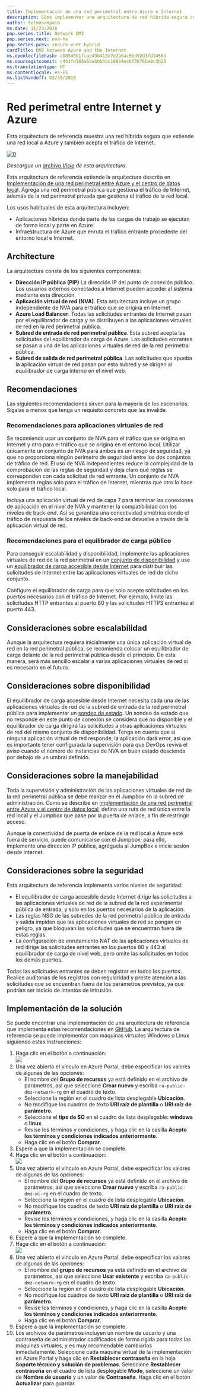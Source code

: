 ```yaml
---
title: Implementación de una red perimetral entre Azure e Internet
description: Cómo implementar una arquitectura de red híbrida segura con acceso a Internet en Azure.
author: telmosampaio
ms.date: 11/23/2016
pnp.series.title: Network DMZ
pnp.series.next: nva-ha
pnp.series.prev: secure-vnet-hybrid
cardTitle: DMZ between Azure and the Internet
ms.openlocfilehash: c88545b1fcae49b413e7e2b6ac5bd92d3fd3456d
ms.sourcegitcommit: c441fd165e6bebbbbbc19854ec6f3676be9c3b25
ms.translationtype: HT
ms.contentlocale: es-ES
ms.lasthandoff: 03/30/2018
---
```

# <a name="dmz-between-azure-and-the-internet"></a>Red perimetral entre Internet y Azure

Esta arquitectura de referencia muestra una red híbrida segura que extiende una red local a Azure y también acepta el tráfico de Internet. 

[![0]][0] 

*Descargue un [archivo Visio][visio-download] de esta arquitectura.*

Esta arquitectura de referencia extiende la arquitectura descrita en [Implementación de una red perimetral entre Azure y el centro de datos local][implementing-a-secure-hybrid-network-architecture]. Agrega una red perimetral pública que gestiona el tráfico de Internet, además de la red perimetral privada que gestiona el tráfico de la red local. 

Los usos habituales de esta arquitectura incluyen:

* Aplicaciones híbridas donde parte de las cargas de trabajo se ejecutan de forma local y parte en Azure.
* Infraestructura de Azure que enruta el tráfico entrante procedente del entorno local e Internet.

## <a name="architecture"></a>Architecture

La arquitectura consta de los siguientes componentes:

* **Dirección IP pública (PIP)** La dirección IP del punto de conexión público. Los usuarios externos conectados a Internet pueden acceder al sistema mediante esta dirección.
* **Aplicación virtual de red (NVA)**. Esta arquitectura incluye un grupo independiente de NVA para el tráfico que se origina en Internet.
* **Azure Load Balancer**. Todas las solicitudes entrantes de Internet pasan por el equilibrador de carga y se distribuyen a las aplicaciones virtuales de red en la red perimetral pública.
* **Subred de entrada de red perimetral pública**. Esta subred acepta las solicitudes del equilibrador de carga de Azure. Las solicitudes entrantes se pasan a una de las aplicaciones virtuales de red de la red perimetral pública.
* **Subred de salida de red perimetral pública**. Las solicitudes que apueba la aplicación virtual de red pasan por esta subred y se dirigen al equilibrador de carga interno en el nivel web.

## <a name="recommendations"></a>Recomendaciones

Las siguientes recomendaciones sirven para la mayoría de los escenarios. Sígalas a menos que tenga un requisito concreto que las invalide. 

### <a name="nva-recommendations"></a>Recomendaciones para aplicaciones virtuales de red

Se recomienda usar un conjunto de NVA para el tráfico que se origina en Internet y otro para el tráfico que se origina en el entorno local. Utilizar únicamente un conjunto de NVA para ambos es un riesgo de seguridad, ya que no proporciona ningún perímetro de seguridad entre los dos conjuntos de tráfico de red. El uso de NVA independientes reduce la complejidad de la comprobación de las reglas de seguridad y deja claro qué reglas se corresponden con cada solicitud de red entrante. Un conjunto de NVA implementa reglas solo para el tráfico de Internet, mientras que otro lo hace solo para el tráfico local.

Incluya una aplicación virtual de red de capa 7 para terminar las conexiones de aplicación en el nivel de NVA y mantener la compatibilidad con los niveles de back-end. Así se garantiza una conectividad simétrica donde el tráfico de respuesta de los niveles de back-end se devuelve a través de la aplicación virtual de red.  

### <a name="public-load-balancer-recommendations"></a>Recomendaciones para el equilibrador de carga público

Para conseguir escalabilidad y disponibilidad, implemente las aplicaciones virtuales de red de la red perimetral en un [conjunto de disponibilidad][availability-set] y use un [equilibrador de carga accesible desde Internet][load-balancer] para distribuir las solicitudes de Internet entre las aplicaciones virtuales de red de dicho conjunto.  

Configure el equilibrador de carga para que solo acepte solicitudes en los puertos necesarios con el tráfico de Internet. Por ejemplo, limite las solicitudes HTTP entrantes al puerto 80 y las solicitudes HTTPS entrantes al puerto 443.

## <a name="scalability-considerations"></a>Consideraciones sobre escalabilidad

Aunque la arquitectura requiera inicialmente una única aplicación virtual de red en la red perimetral pública, se recomienda colocar un equilibrador de carga delante de la red perimetral pública desde el principio. De esta manera, será más sencillo escalar a varias aplicaciones virtuales de red si es necesario en el futuro.

## <a name="availability-considerations"></a>Consideraciones sobre disponibilidad

El equilibrador de carga accesible desde Internet necesita cada una de las aplicaciones virtuales de red de la subred de entrada de la red perimetral pública para implementar un [sondeo de estado][lb-probe]. Un sondeo de estado que no responde en este punto de conexión se considera que no disponible y el equilibrador de carga dirigirá las solicitudes a otras aplicaciones virtuales de red del mismo conjunto de disponibilidad. Tenga en cuenta que si ninguna aplicación virtual de red responde, la aplicación dará error, así que es importante tener configurada la supervisión para que DevOps reviva el aviso cuando el número de instancias de NVA en buen estado descienda por debajo de un umbral definido.

## <a name="manageability-considerations"></a>Consideraciones sobre la manejabilidad

Toda la supervisión y administración de las aplicaciones virtuales de red de la red perimetral pública se debe realizar en el Jumpbox en la subred de administración. Como se describe en [Implementación de una red perimetral entre Azure y el centro de datos local][implementing-a-secure-hybrid-network-architecture], defina una ruta de red única entre la red local y el Jumpbox que pase por la puerta de enlace, a fin de restringir acceso.

Aunque la conectividad de puerta de enlace de la red local a Azure esté fuera de servicio, puede comunicarse con el Jumpbox; para ello, implemente una dirección IP pública, agréguela al JumpBox e inicie sesión desde Internet.

## <a name="security-considerations"></a>Consideraciones sobre la seguridad

Esta arquitectura de referencia implementa varios niveles de seguridad:

* El equilibrador de carga accesible desde Internet dirige las solicitudes a las aplicaciones virtuales de red de la subred de la red experimental pública de entrada, y solo en los puertos necesarios de la aplicación.
* Las reglas NSG de las subredes de la red perimetral pública de entrada y salida impiden que las aplicaciones virtuales de red se pongan en peligro, ya que bloquean las solicitudes que se encuentran fuera de estas reglas.
* La configuración de enrutamiento NAT de las aplicaciones virtuales de red dirige las solicitudes entrantes en los puertos 80 y 443 al equilibrador de carga de nivel web, pero omite las solicitudes en todos los demás puertos.

Todas las solicitudes entrantes se deben registrar en todos los puertos. Realice auditorías de los registros con regularidad y preste atención a las solicitudes que se encuentran fuera de los parámetros previstos, ya que podrían ser indicio de intentos de intrusión.

## <a name="solution-deployment"></a>Implementación de la solución

Se puede encontrar una implementación de una arquitectura de referencia que implementa estas recomendaciones en [GitHub][github-folder]. La arquitectura de referencia se puede implementar con máquinas virtuales Windows o Linux siguiendo estas instrucciones:

1. Haga clic en el botón a continuación:<br><a href="https://portal.azure.com/#create/Microsoft.Template/uri/https%3A%2F%2Fraw.githubusercontent.com%2Fmspnp%2Freference-architectures%2Fmaster%2Fdmz%2Fsecure-vnet-dmz%2FvirtualNetwork.azuredeploy.json" target="_blank"><img src="http://azuredeploy.net/deploybutton.png"/></a>
2. Una vez abierto el vínculo en Azure Portal, debe especificar los valores de algunas de las opciones:
   * El nombre del **Grupo de recursos** ya está definido en el archivo de parámetros, así que seleccione **Crear nuevo** y escriba `ra-public-dmz-network-rg` en el cuadro de texto.
   * Seleccione la región en el cuadro de lista desplegable **Ubicación**.
   * No modifique los cuadros de texto **URI raíz de plantilla** o **URI raíz de parámetro**.
   * Seleccione el **tipo de SO** en el cuadro de lista desplegable: **windows** o **linux**.
   * Revise los términos y condiciones, y haga clic en la casilla **Acepto los términos y condiciones indicados anteriormente**.
   * Haga clic en el botón **Comprar**.
3. Espere a que la implementación se complete.
4. Haga clic en el botón a continuación:<br><a href="https://portal.azure.com/#create/Microsoft.Template/uri/https%3A%2F%2Fraw.githubusercontent.com%2Fmspnp%2Freference-architectures%2Fmaster%2Fdmz%2Fsecure-vnet-dmz%2Fworkload.azuredeploy.json" target="_blank"><img src="http://azuredeploy.net/deploybutton.png"/></a>
5. Una vez abierto el vínculo en Azure Portal, debe especificar los valores de algunas de las opciones:
   * El nombre del **Grupo de recursos** ya está definido en el archivo de parámetros, así que seleccione **Crear nuevo** y escriba `ra-public-dmz-wl-rg` en el cuadro de texto.
   * Seleccione la región en el cuadro de lista desplegable **Ubicación**.
   * No modifique los cuadros de texto **URI raíz de plantilla** o **URI raíz de parámetro**.
   * Revise los términos y condiciones, y haga clic en la casilla **Acepto los términos y condiciones indicados anteriormente**.
   * Haga clic en el botón **Comprar**.
6. Espere a que la implementación se complete.
7. Haga clic en el botón a continuación:<br><a href="https://portal.azure.com/#create/Microsoft.Template/uri/https%3A%2F%2Fraw.githubusercontent.com%2Fmspnp%2Freference-architectures%2Fmaster%2Fdmz%2Fsecure-vnet-dmz%2Fsecurity.azuredeploy.json" target="_blank"><img src="http://azuredeploy.net/deploybutton.png"/></a>
8. Una vez abierto el vínculo en Azure Portal, debe especificar los valores de algunas de las opciones:
   * El nombre del **grupo de recursos** ya está definido en el archivo de parámetros, así que seleccione **Usar existente** y escriba `ra-public-dmz-network-rg` en el cuadro de texto.
   * Seleccione la región en el cuadro de lista desplegable **Ubicación**.
   * No modifique los cuadros de texto **URI raíz de plantilla** o **URI raíz de parámetro**.
   * Revise los términos y condiciones, y haga clic en la casilla **Acepto los términos y condiciones indicados anteriormente**.
   * Haga clic en el botón **Comprar**.
9. Espere a que la implementación se complete.
10. Los archivos de parámetros incluyen un nombre de usuario y una contraseña de administrador codificados de forma rígida para todas las máquinas virtuales, y es muy recomendable cambiarlos inmediatamente. Seleccione cada máquina virtual de la implementación en Azure Portal y haga clic en **Restablecer contraseña** en la hoja **Soporte técnico y solución de problemas**. Seleccione **Restablecer contraseña** en el cuadro de lista desplegable **Modo**, seleccione un valor de **Nombre de usuario** y un valor de **Contraseña**. Haga clic en el botón **Actualizar** para guardar.


[availability-set]: /azure/virtual-machines/virtual-machines-windows-manage-availability
[github-folder]: https://github.com/mspnp/reference-architectures/tree/master/dmz/secure-vnet-dmz

[implementing-a-secure-hybrid-network-architecture]: ./secure-vnet-hybrid.md
[iptables]: https://help.ubuntu.com/community/IptablesHowTo
[lb-probe]: /azure/load-balancer/load-balancer-custom-probe-overview
[load-balancer]: /azure/load-balancer/load-balancer-Internet-overview
[network-security-group]: /azure/virtual-network/virtual-networks-nsg

[visio-download]: https://archcenter.blob.core.windows.net/cdn/dmz-reference-architectures.vsdx


[0]: ./images/dmz-public.png "Arquitectura de red híbrida segura"
